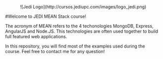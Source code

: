<center>![Jedi Logo](http://cursos.jediupc.com/images/logo_jedi.png)</center>

#Welcome to JEDI MEAN Stack course!

The acronym of MEAN refers to the 4 techonologies MongoDB, Express, AngularJS and Node.JS. This technologies are often
used together to build full featured web applications.

In this repository, you will find most of the examples used during the course. Feel free to contact me for any question!